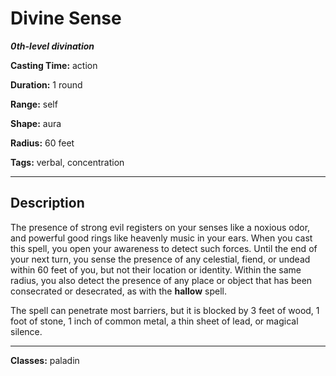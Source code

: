 # Divine Sense

***0th-level divination***

**Casting Time:** action

**Duration:** 1 round

**Range:** self

**Shape:** aura

**Radius:** 60 feet

**Tags:** verbal, concentration

---

## Description
The presence of strong evil registers on your senses like a noxious odor, and powerful good rings like heavenly music in your ears. When you cast this spell, you open your awareness to detect such forces. Until the end of your next turn, you sense the presence of any celestial, fiend, or undead within 60 feet of you, but not their location or identity. Within the same radius, you also detect the presence of any place or object that has been consecrated or desecrated, as with the **hallow** spell.

The spell can penetrate most barriers, but it is blocked by 3 feet of wood, 1 foot of stone, 1 inch of common metal, a thin sheet of lead, or magical silence.

---

**Classes:** paladin
